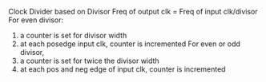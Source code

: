 Clock Divider
based on Divisor
Freq of output clk = Freq of input clk/divisor
For even divisor:
1. a counter is set for divisor width 
2. at each posedge input clk, counter is incremented
For even or odd divisor, 
1. a counter is set for twice the divisor width
2. at each pos and neg edge of input clk, counter is incremented
